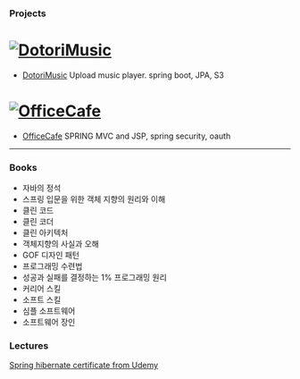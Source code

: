 ### Projects

# [![DotoriMusic](https://user-images.githubusercontent.com/72185011/136536106-740eccf8-0046-4900-bd58-f167144f0016.PNG)](https://www.youtube.com/watch?v=IdotOlEH7EM)
 * [DotoriMusic](https://github.com/JayFreemandev/2021-September-Mp3Player)
 Upload music player. spring boot, JPA, S3

# [![OfficeCafe](https://user-images.githubusercontent.com/72185011/122542544-c62c5300-d065-11eb-9f03-5249a0588c9b.jpg)](https://www.youtube.com/watch?v=Tt3UGV4Hz9I)
 * [OfficeCafe](https://github.com/JayFreemandev/OfficeCafe)
 SPRING MVC and JSP, spring security, oauth

<hr>

### Books
- 자바의 정석
- 스프링 입문을 위한 객체 지향의 원리와 이해
- 클린 코드
- 클린 코더
- 클린 아키텍처
- 객체지향의 사실과 오해
- GOF 디자인 패턴
- 프로그래밍 수련법
- 성공과 실패를 결정하는 1% 프로그래밍 원리
- 커리어 스킬
- 소프트 스킬
- 심플 소프트웨어
- 소프트웨어 장인

### Lectures
[Spring hibernate certificate from Udemy](https://www.udemy.com/course/spring-hibernate-tutorial/)
